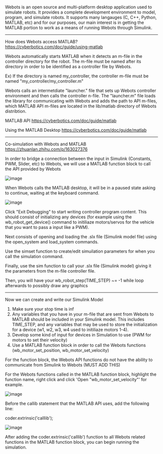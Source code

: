 Webots is an open source and multi-platform desktop application used to simulate robots.
It provides a complete development environment to model, program, and simulate robots.
It supports many langauges (C, C++, Python, MATLAB, etc) and for our purposes, our main interest is in getting the MATLAB portion to work as a means of running Webots through Simulink.

-----------------------------------------------------------------------------------------

How does Webots access MATLAB?
https://cyberbotics.com/doc/guide/using-matlab

Webots automatically starts MATLAB when it detects an m-file in the controller directory for the robot. The m-file must be named after its directory in order to be identified as a controller file by Webots.

Ex) If the directory is named my_controller, the controller m-file must be named "my_controller/my_controller.m"

Webots calls an intermetdiate "launcher." file that sets up Webots controller environment and then calls the controller n-file. The "launcher.m" file loads the library for communicating with Webots and adds the path to API m-files, which MATLAB API m-files are located in the lib/matlab directory of Webots distribtion.

MATLAB API
https://cyberbotics.com/doc/guide/matlab

Using the MATLAB Desktop
https://cyberbotics.com/doc/guide/matlab

-------------------------------------------------------------------------------------------

Co-simulation with Webots and MATLAB
https://zhuanlan.zhihu.com/p/163027376

In order to bridge a connection between the input in Simulink (Constants, PWM, Slider, etc) to Webots, we will use a MATLAB function block to call the API provided by Webots

![image](https://user-images.githubusercontent.com/70172238/140588023-71ac7750-f3e0-4230-888d-a6d25e4e115c.png)

When Webots calls the MATLAB desktop, it will be in a paused state asking to continue, waiting at the keyboard command.

![image](https://user-images.githubusercontent.com/70172238/140588309-9f1f8d60-85a1-4508-88d9-a36a8c6b222c.png)

Click "Exit Debugging" to start writing controller program content.
This should consist of initializing any devices (for example using the wb_robot_get_device() command to initiliaze motors/servos for the vehicle that you want to pass a input like a PWM).

Next consists of opening and loading the .slx file (Simulink model file) using the open_system and load_system commands.

Use the simset function to create/edit simuilation parameters for when you call the simulation command.

Finally, use the sim function to call your .slx file (Simulink model) giving it the parameters from the m-file controller file.

Then, you will have your wb_robot_step(TIME_STEP) ~= -1 while loop afterwards to possibly draw any graphics

-----------------------------------------------------------------------------------------------

Now we can create and write our Simulink Model

1) Make sure your stop time is inf
2) Any variables that you have in your m-file that are sent from Webots to MATLAB should be included in your Simulink model. This includes TIME_STEP, and any variables that may be used to store the initialization for a device (w1, w2, w3, w4 used to initiliaze motors 1-4).
3) Develop some kind of input for devices in Simulation to use (PWM for motors to set their velocity)
4) Use a MATLAB function block in order to call the Webots functions (wb_motor_set_position, wb_motor_set_velocity)

For the function block, the Webots API functions do not have the ability to communicate from Simulink to Webots (MUST ADD THIS)

For the Webots functions called in the MATLAB function block, highlight the function name, right click and click 'Open "wb_motor_set_velocity"' for example.

![image](https://user-images.githubusercontent.com/70172238/140589221-055fbef8-1c21-4e70-be2f-0761cbede514.png)

Before the callib statement that the MATLAB API uses, add the following line:

coder.extrinsic('calllib');

![image](https://user-images.githubusercontent.com/70172238/140589273-9bbcb467-726e-49b7-a20f-149f106ad0a8.png)

After adding the coder.extrinsic('calllib') function to all Webots related functions in the MATLAB function block, you can begin running the simulation.


